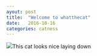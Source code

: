 ```yaml
---
ayout: post
title:  "Welcome to whatthecat"
date:   2016-10-16
categories: catness
---
```

<html>
<body>
<img src="http://www.publicdomainpictures.net/pictures/150000/velka/comfortable-cat.jpg"
<h3>This cat looks nice laying down</h3>
</body>
</html>
